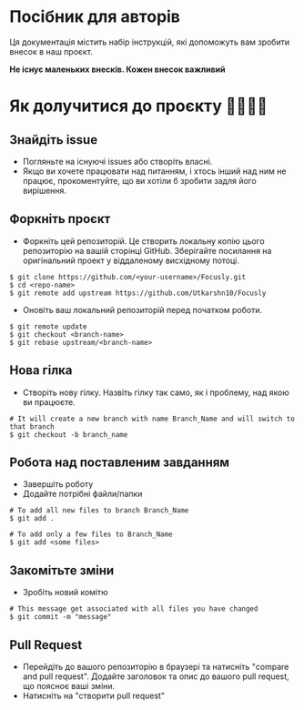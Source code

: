 # Посібник для авторів  

Ця документація містить набір інструкцій, які допоможуть вам зробити внесок в наш проєкт.

**Не існує маленьких внесків. Кожен внесок важливий**

# Як долучитися до проєкту 👩‍💻👨‍💻

## Знайдіть issue

- Погляньте на існуючі issues або створіть власні.
- Якщо ви хочете працювати над питанням, і хтось інший над ним не працює, прокоментуйте, що ви хотіли б зробити задля його вирішення. 

## Форкніть проєкт

- Форкніть цей репозиторій. Це створить локальну копію цього репозиторію на вашій сторінці GitHub. Зберігайте посилання на оригінальний проект у віддаленому висхідному потоці.

```
$ git clone https://github.com/<your-username>/Focusly.git
$ cd <repo-name>  
$ git remote add upstream https://github.com/Utkarshn10/Focusly
```

- Оновіть ваш локальний репозиторій перед початком роботи.

```
$ git remote update  
$ git checkout <branch-name>  
$ git rebase upstream/<branch-name>  
```

## Нова гілка

- Створіть нову гілку. Назвіть гілку так само, як і проблему, над якою ви працюєте.

```
# It will create a new branch with name Branch_Name and will switch to that branch 
$ git checkout -b branch_name  
```

## Робота над поставленим завданням

- Завершіть роботу
- Додайте потрібні файли/папки

```
# To add all new files to branch Branch_Name  
$ git add .  

# To add only a few files to Branch_Name
$ git add <some files>
```


## Закомітьте зміни

- Зробіть новий комітю

```
# This message get associated with all files you have changed  
$ git commit -m "message"  
```

## Pull Request

- Перейдіть до вашого репозиторію в браузері та натисніть "compare and pull request". Додайте заголовок та опис до вашого pull request, що поясноє ваші зміни.
- Натисніть на "створити pull request"

  
